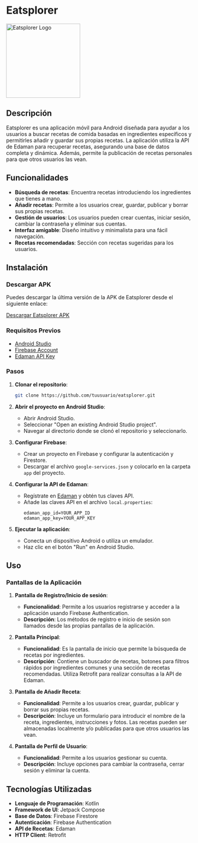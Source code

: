 # Eatsplorer

<img src="https://github.com/alvaruty/Eatsplorer/assets/131477177/3e1e07f5-e099-493c-a5d7-a642e49c996e" alt="Eatsplorer Logo" width="200"/>

## Descripción

Eatsplorer es una aplicación móvil para Android diseñada para ayudar a los usuarios a buscar recetas de comida basadas en ingredientes específicos y permitirles añadir y guardar sus propias recetas. La aplicación utiliza la API de Edaman para recuperar recetas, asegurando una base de datos completa y dinámica. Además, permite la publicación de recetas personales para que otros usuarios las vean.

## Funcionalidades

- **Búsqueda de recetas**: Encuentra recetas introduciendo los ingredientes que tienes a mano.
- **Añadir recetas**: Permite a los usuarios crear, guardar, publicar y borrar sus propias recetas.
- **Gestión de usuarios**: Los usuarios pueden crear cuentas, iniciar sesión, cambiar la contraseña y eliminar sus cuentas.
- **Interfaz amigable**: Diseño intuitivo y minimalista para una fácil navegación.
- **Recetas recomendadas**: Sección con recetas sugeridas para los usuarios.

## Instalación

### Descargar APK

Puedes descargar la última versión de la APK de Eatsplorer desde el siguiente enlace:

[Descargar Eatsplorer APK](eatsplorer.apk)

### Requisitos Previos

- [Android Studio](https://developer.android.com/studio)
- [Firebase Account](https://firebase.google.com/)
- [Edaman API Key](https://developer.edamam.com/)

### Pasos

1. **Clonar el repositorio**:
    ```bash
    git clone https://github.com/tuusuario/eatsplorer.git
    ```

2. **Abrir el proyecto en Android Studio**:
   - Abrir Android Studio.
   - Seleccionar "Open an existing Android Studio project".
   - Navegar al directorio donde se clonó el repositorio y seleccionarlo.

3. **Configurar Firebase**:
   - Crear un proyecto en Firebase y configurar la autenticación y Firestore.
   - Descargar el archivo `google-services.json` y colocarlo en la carpeta `app` del proyecto.

4. **Configurar la API de Edaman**:
   - Regístrate en [Edaman](https://developer.edamam.com/) y obtén tus claves API.
   - Añade las claves API en el archivo `local.properties`:
     ```
     edaman_app_id=YOUR_APP_ID
     edaman_app_key=YOUR_APP_KEY
     ```

5. **Ejecutar la aplicación**:
   - Conecta un dispositivo Android o utiliza un emulador.
   - Haz clic en el botón "Run" en Android Studio.

## Uso

### Pantallas de la Aplicación

1. **Pantalla de Registro/Inicio de sesión**:
   - **Funcionalidad**: Permite a los usuarios registrarse y acceder a la aplicación usando Firebase Authentication.
   - **Descripción**: Los métodos de registro e inicio de sesión son llamados desde las propias pantallas de la aplicación.

2. **Pantalla Principal**:
   - **Funcionalidad**: Es la pantalla de inicio que permite la búsqueda de recetas por ingredientes.
   - **Descripción**: Contiene un buscador de recetas, botones para filtros rápidos por ingredientes comunes y una sección de recetas recomendadas. Utiliza Retrofit para realizar consultas a la API de Edaman.

3. **Pantalla de Añadir Receta**:
   - **Funcionalidad**: Permite a los usuarios crear, guardar, publicar y borrar sus propias recetas.
   - **Descripción**: Incluye un formulario para introducir el nombre de la receta, ingredientes, instrucciones y fotos. Las recetas pueden ser almacenadas localmente y/o publicadas para que otros usuarios las vean.

4. **Pantalla de Perfil de Usuario**:
   - **Funcionalidad**: Permite a los usuarios gestionar su cuenta.
   - **Descripción**: Incluye opciones para cambiar la contraseña, cerrar sesión y eliminar la cuenta.

## Tecnologías Utilizadas

- **Lenguaje de Programación**: Kotlin
- **Framework de UI**: Jetpack Compose
- **Base de Datos**: Firebase Firestore
- **Autenticación**: Firebase Authentication
- **API de Recetas**: Edaman
- **HTTP Client**: Retrofit
